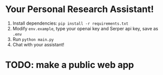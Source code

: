 # Your Personal Research Assistant!

1. Install dependencies: `pip install -r requirements.txt`
2. Modify `env.example`, type your openai key and Serper api key, save as `.env`
3. Run `python main.py`
4. Chat with your assistant!

# TODO: make a public web app
